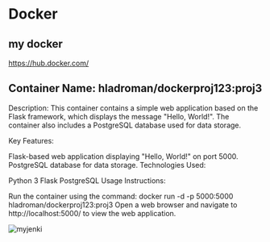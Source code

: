 # Docker
## my docker
https://hub.docker.com/

## Container Name: hladroman/dockerproj123:proj3

Description: This container contains a simple web application based on the Flask framework, which displays the message "Hello, World!". The container also includes a PostgreSQL database used for data storage.

Key Features:

Flask-based web application displaying "Hello, World!" on port 5000.
PostgreSQL database for data storage.
Technologies Used:

Python 3
Flask
PostgreSQL
Usage Instructions:

Run the container using the command: docker run -d -p 5000:5000 hladroman/dockerproj123:proj3
Open a web browser and navigate to http://localhost:5000/ to view the web application.

![myjenki](https://p1.hiclipart.com/preview/844/832/941/linux-logo-docker-software-deployment-virtual-machine-linux-containers-vagrant-container-linux-by-coreos-installation-png-clipart.jpg)
